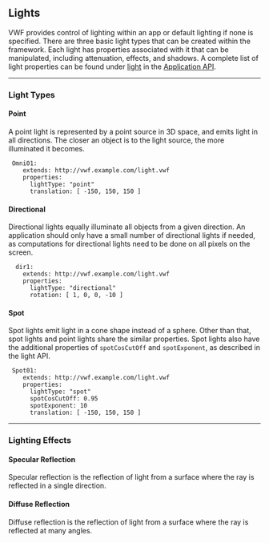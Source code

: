 ## <a name="lights">Lights</a>
 
VWF provides control of lighting within an app or default lighting if none is specified. There are three basic light types that can be created within the framework. Each light has properties associated with it that can be manipulated, including attenuation, effects, and shadows. A complete list of light properties can be found under [light](http://demo.virtual.wf/web/docs/jsdoc_cmp/symbols/light.vwf.html) in the [Application API](#application-api).

-------------------

### Light Types

#### Point

A point light is represented by a point source in 3D space, and emits light in all directions. The closer an object is to the light source, the more illuminated it becomes.

~~~
 Omni01:
    extends: http://vwf.example.com/light.vwf
    properties:
      lightType: "point"
      translation: [ -150, 150, 150 ]
~~~~

#### Directional

Directional lights equally illuminate all objects from a given direction. An application should only have a small number of directional lights if needed, as computations for directional lights need to be done on all pixels on the screen. 

~~~
  dir1:
    extends: http://vwf.example.com/light.vwf
    properties:
      lightType: "directional"
      rotation: [ 1, 0, 0, -10 ]
~~~~

#### Spot

Spot lights emit light in a cone shape instead of a sphere. Other than that, spot lights and point lights share the similar properties. Spot lights also have the additional properties of <code>spotCosCutOff</code> and <code>spotExponent</code>, as described in the light API.

~~~
 Spot01:
    extends: http://vwf.example.com/light.vwf
    properties:
      lightType: "spot"
      spotCosCutOff: 0.95
      spotExponent: 10
      translation: [ -150, 150, 150 ]
~~~~

-------------------

### Lighting Effects

#### Specular Reflection

Specular reflection is the reflection of light from a surface where the ray is reflected in a single direction. 

#### Diffuse Reflection
   
Diffuse reflection is the reflection of light from a surface where the ray is reflected at many angles.

